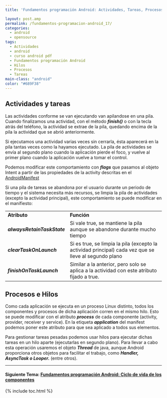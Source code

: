 ```yaml
---
title: 'Fundamentos programación Android: Actividades, Tareas, Procesos e Hilos'

layout: post.amp
permalink: /fundamentos-programacion-android_17/
categories:
  - android
  - opensource
tags:
  - Actividades
  - android
  - curso android pdf
  - Fundamentos programación Android
  - Hilos
  - Procesos
  - Tareas
main-class: "android"
color: "#689F38"
---
```

<div class="icodroid">
</div>

## Actividades y tareas

Las actividades conforme se van ejecutando van apilandose en una pila. Cuando finalizamos una actividad, con el método ***finish()*** o con la tecla atrás del teléfono, la actividad se extrae de la pila, quedando encima de la pila la actividad que se abrió anteriormente.

Si ejecutamos una actividad varias veces sin cerrarla, ésta aparecerá en la pila tantas veces como la hayamos ejecutado. La pila de actividades se envía al segundo plano cuando la aplicación pierde el foco, y vuelve al primer plano cuando la aplicación vuelve a tomar el control.


<!--ad-->

Podemos modificar este comportamiento con ***flags*** que pasamos al objeto Intent a partir de las propiedades de la activity descritas en el [AndroidManifest][1]

Si una pila de tareas se abandona por el usuario durante un periodo de tiempo y el sistema necesita más recursos, se limpia la pila de actividades (excepto la actividad principal), este comportamiento se puede modificar en el manifiesto:



<table>
<tr>
<td>
<b>Atributo</b>
</td>
<td>
<b>Función</b>
</td>
</tr>
<tr>
<td>
<i><b>alwaysRetainTaskState</b></i>
</td>
<td>
      Si vale true, se mantiene la pila aunque se abandone durante mucho tiempo
    </td>
</tr>
<tr>
<td>
<i><b>clearTaskOnLaunch</b></i>
</td>
<td>
      Si es true, se limpia la pila (excepto la actividad principal) cada vez que se lleve al segundo plano
    </td>
</tr>
<tr>
<td>
<b><i>finishOnTaskLaunch</i></b>
</td>
<td>
      Similar a la anterior, pero solo se aplica a la actividad con este atributo fijado a true.
    </td>
</tr>
</table>



## Procesos e Hilos

Como cada aplicación se ejecuta en un proceso Linux distinto, todos los componentes y procesos de dicha aplicación corren en el mismo hilo. Esto se puede modificar con el atributo ***process*** de cada componente (activity, provider, receiver y service). En la etiqueta ***application*** del manifest podemos poner este atributo para que sea aplicado a todos sus elementos.

Para gestionar tareas pesadas podemos usar hilos para ejecutar dichas tareas en un hilo aparte (ejecutarlas en segundo plano). Para llevar a cabo esta operación usaremos el objeto ***Thread*** de java, aunque Android proporciona otros objetos para facilitar el trabajo, como ***Handler, AsyncTask o Looper.*** (entre otros).

* * *

#### Siguiente Tema: [Fundamentos programación Android: Ciclo de vida de los componentes][2] 





 [1]: http://developer.android.com/guide/topics/manifest/manifest-intro.html
 [2]: https://elbauldelprogramador.com/fundamentos-programacion-android-ciclo/

{% include toc.html %}
